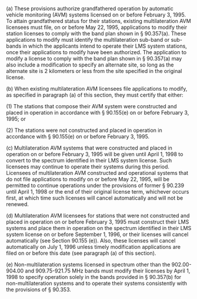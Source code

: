 (a) These provisions authorize grandfathered operation by automatic vehicle monitoring (AVM) systems licensed on or before February 3, 1995. To attain grandfathered status for their stations, existing multilateration AVM licensees must file, on or before May 22, 1995, applications to modify their station licenses to comply with the band plan shown in § 90.357(a). These applications to modify must identify the multilateration sub-band or sub-bands in which the applicants intend to operate their LMS system stations, once their applications to modify have been authorized. The application to modify a license to comply with the band plan shown in § 90.357(a) may also include a modification to specify an alternate site, so long as the alternate site is 2 kilometers or less from the site specified in the original license.

(b) When existing multilateration AVM licensees file applications to modify, as specified in paragraph (a) of this section, they must certify that either:
                          

(1) The stations that compose their AVM system were constructed and placed in operation in accordance with § 90.155(e) on or before February 3, 1995; or

(2) The stations were not constructed and placed in operation in accordance with § 90.155(e) on or before February 3, 1995.

(c) Multilateration AVM systems that were constructed and placed in operation on or before February 3, 1995 will be given until April 1, 1998 to convert to the spectrum identified in their LMS system license. Such licensees may continue to operate their systems during this period. Licensees of multilateration AVM constructed and operational systems that do not file applications to modify on or before May 22, 1995, will be permitted to continue operations under the provisions of former § 90.239 until April 1, 1998 or the end of their original license term, whichever occurs first, at which time such licenses will cancel automatically and will not be renewed.

(d) Multilateration AVM licensees for stations that were not constructed and placed in operation on or before February 3, 1995 must construct their LMS systems and place them in operation on the spectrum identified in their LMS system license on or before September 1, 1996, or their licenses will cancel automatically (see Section 90.155 (e)). Also, these licenses will cancel automatically on July 1, 1996 unless timely modification applications are filed on or before this date (see paragraph (a) of this section).

(e) Non-multilateration systems licensed in spectrum other than the 902.00-904.00 and 909.75-921.75 MHz bands must modify their licenses by April 1, 1998 to specify operation solely in the bands provided in § 90.357(b) for non-multilateration systems and to operate their systems consistently with the provisions of § 90.353.

